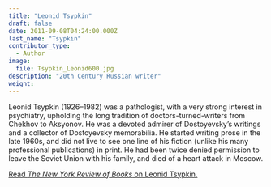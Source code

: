```yaml
---
title: "Leonid Tsypkin"
draft: false
date: 2011-09-08T04:24:00.000Z
last_name: "Tsypkin"
contributor_type:
  - Author
image:
  file: Tsypkin_Leonid600.jpg
description: "20th Century Russian writer"
weight:
---
```


Leonid Tsypkin (1926–1982) was a pathologist, with a very strong interest in psychiatry, upholding the long tradition of doctors-turned-writers from Chekhov to Aksyonov. He was a devoted admirer of Dostoyevsky’s writings and a collector of Dostoyevsky memorabilia. He started writing prose in the late 1960s, and did not live to see one line of his fiction (unlike his many professional publications) in print. He had been twice denied permission to leave the Soviet Union with his family, and died of a heart attack in Moscow.

[Read _The New York Review of Books_ on Leonid Tsypkin.](http://www.nybooks.com/articles/archives/2013/dec/05/triumph-underground-man/?pagination=false)

